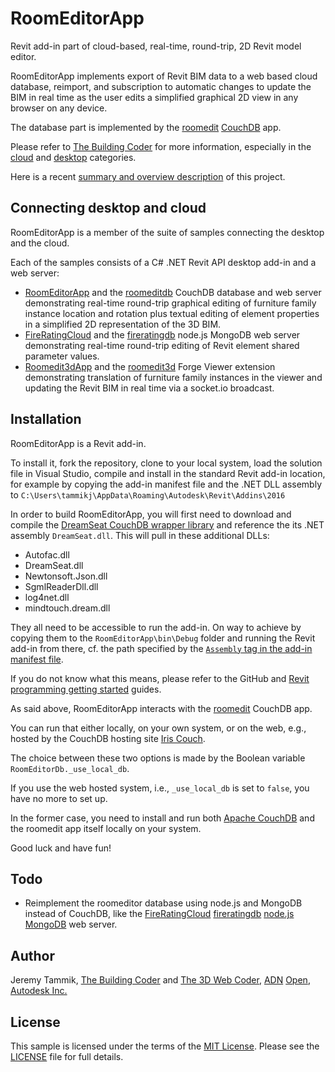 # RoomEditorApp

Revit add-in part of cloud-based, real-time, round-trip, 2D Revit model editor.

RoomEditorApp implements export of Revit BIM data to a web based cloud database, reimport, and subscription to automatic changes to update the BIM in real time as the user edits a simplified graphical 2D view in any browser on any device.

The database part is implemented by
the [roomedit](https://github.com/jeremytammik/roomedit)
[CouchDB](https://couchdb.apache.org) app.

Please refer to [The Building Coder](http://thebuildingcoder.typepad.com) for
more information, especially in
the [cloud](http://thebuildingcoder.typepad.com/blog/cloud)
and [desktop](http://thebuildingcoder.typepad.com/blog/desktop) categories.

Here is a
recent [summary and overview description](http://thebuildingcoder.typepad.com/blog/2015/11/connecting-desktop-and-cloud-room-editor-update.html#3) of
this project.


## Connecting desktop and cloud

RoomEditorApp is a member of the suite of samples connecting the desktop and the cloud.

Each of the samples consists of a C# .NET Revit API desktop add-in and a web server:

- [RoomEditorApp](https://github.com/jeremytammik/RoomEditorApp) and  the [roomeditdb](https://github.com/jeremytammik/roomedit) CouchDB 
	database and web server demonstrating real-time round-trip graphical editing of furniture family instance location and rotation plus textual editing of element properties in a simplified 2D representation of the 3D BIM.
- [FireRatingCloud](https://github.com/jeremytammik/FireRatingCloud) and
	the [fireratingdb](https://github.com/jeremytammik/firerating) node.js 
	MongoDB web server demonstrating real-time round-trip editing of Revit element shared parameter values.
- [Roomedit3dApp](https://github.com/jeremytammik/Roomedit3dApp) and 
  the [roomedit3d](https://github.com/jeremytammik/roomedit3d) Forge Viewer extension demonstrating translation of furniture family instances in the viewer and updating the Revit BIM in real time via a socket.io broadcast.
  

## Installation

RoomEditorApp is a Revit add-in.

To install it, fork the repository, clone to your local system, load the solution file in Visual Studio, compile and install in the standard Revit add-in location, for example by copying the add-in manifest file and the .NET DLL assembly to `C:\Users\tammikj\AppData\Roaming\Autodesk\Revit\Addins\2016`

In order to build RoomEditorApp, you will first need to download and compile the [DreamSeat CouchDB wrapper library](https://github.com/vdaron/DreamSeat) and reference the its .NET assembly `DreamSeat.dll`. This will pull in these additional DLLs:

- Autofac.dll
- DreamSeat.dll
- Newtonsoft.Json.dll
- SgmlReaderDll.dll
- log4net.dll
- mindtouch.dream.dll

They all need to be accessible to run the add-in. On way to achieve by copying them to the `RoomEditorApp\bin\Debug` folder and running the Revit add-in from there, cf. the path specified by
the [`Assembly` tag in the add-in manifest file](./RoomEditorApp/RoomEditorApp.addin#L5).

If you do not know what this means, please refer to the GitHub
and [Revit programming getting started](http://thebuildingcoder.typepad.com/blog/about-the-author.html#2) guides.

As said above, RoomEditorApp interacts with
the [roomedit](https://github.com/jeremytammik/roomedit) CouchDB app.

You can run that either locally, on your own system, or on the web, e.g., hosted by the CouchDB hosting
site [Iris Couch](http://www.iriscouch.com).

The choice between these two options is made by the Boolean variable `RoomEditorDb._use_local_db`.

If you use the web hosted system, i.e., `_use_local_db` is set to `false`, you have no more to set up.

In the former case, you need to install and
run both [Apache CouchDB](http://couchdb.apache.org) and
the roomedit app itself locally on your system.

Good luck and have fun!


## Todo

- Reimplement the roomeditor database using node.js and MongoDB instead of CouchDB, like
the [FireRatingCloud](https://github.com/jeremytammik/FireRatingCloud)
[fireratingdb](https://github.com/jeremytammik/firerating)
[node.js](https://nodejs.org)
[MongoDB](https://www.mongodb.org) web server.


## Author

Jeremy Tammik,
[The Building Coder](http://thebuildingcoder.typepad.com) and
[The 3D Web Coder](http://the3dwebcoder.typepad.com),
[ADN](http://www.autodesk.com/adn)
[Open](http://www.autodesk.com/adnopen),
[Autodesk Inc.](http://www.autodesk.com)


## License

This sample is licensed under the terms of the [MIT License](http://opensource.org/licenses/MIT).
Please see the [LICENSE](LICENSE) file for full details.
